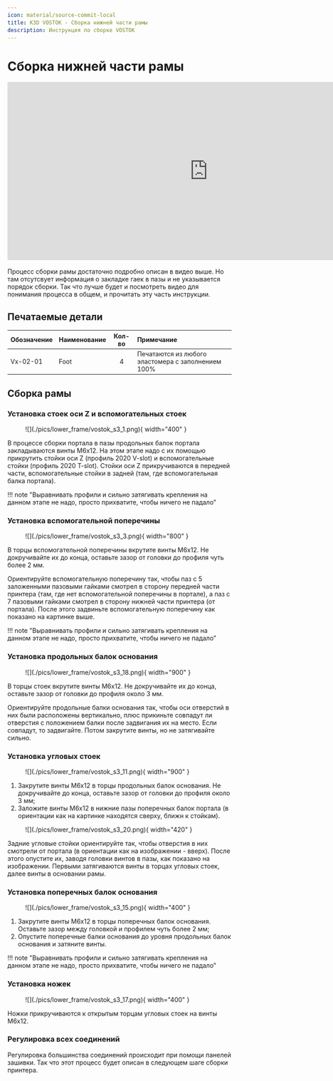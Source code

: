 ```yaml
---
icon: material/source-commit-local
title: K3D VOSTOK - Сборка нижней части рамы
description: Инструкция по сборке VOSTOK
---
```


# Сборка нижней части рамы

<iframe width="900" height="400" src="https://www.youtube.com/embed/7GxtSSZW7pc" title="K3D VOSTOK v0.4 - Сборка рамы" frameborder="0" allow="accelerometer; autoplay; clipboard-write; encrypted-media; gyroscope; picture-in-picture" allowfullscreen></iframe>

Процесс сборки рамы достаточно подробно описан в видео выше. Но там отсутсвует информация о закладке гаек в пазы и не указывается порядок сборки. Так что лучше будет и посмотреть видео для понимания процесса в общем, и прочитать эту часть инструкции.

## Печатаемые детали

| Обозначение | Наименование | Кол-во | Примечание |
|:----------- |:------------ |:------:|:---------- |
| Vx-02-01 | Foot | 4 | Печатаются из любого эластомера с заполнением 100% |

## Сборка рамы

### Установка стоек оси Z и вспомогательных стоек

<figure markdown>
  ![](./pics/lower_frame/vostok_s3_1.png){ width="400" }
</figure>

В процессе сборки портала в пазы продольных балок портала закладываются винты М6х12. На этом этапе надо с их помощью прикрутить стойки оси Z (профиль 2020 V-slot) и вспомогательные стойки (профиль 2020 T-slot). Стойки оси Z прикручиваются в передней части, вспомогательные стойки в задней (там, где вспомогательная балка портала). 

!!! note "Выравнивать профили и сильно затягивать крепления на данном этапе не надо, просто прихватите, чтобы ничего не падало"

### Установка вспомогательной поперечины

<figure markdown>
  ![](./pics/lower_frame/vostok_s3_3.png){ width="800" }
</figure>

В торцы вспомогательной поперечины вкрутите винты М6х12. Не докручивайте их до конца, оставьте зазор от головки до профиля чуть более 2 мм.

Ориентируйте вспомогательную поперечину так, чтобы паз с 5 заложенными пазовыми гайками смотрел в сторону передней части принтера (там, где нет вспомогательной поперечины в портале), а паз с 7 пазовыми гайками смотрел в сторону нижней части принтера (от портала). После этого задвиньте вспомогательную поперечину как показано на картинке выше. 

!!! note "Выравнивать профили и сильно затягивать крепления на данном этапе не надо, просто прихватите, чтобы ничего не падало"

### Установка продольных балок основания

<figure markdown>
  ![](./pics/lower_frame/vostok_s3_18.png){ width="900" }
</figure>

В торцы стоек вкрутите винты М6х12. Не докручивайте их до конца, оставьте зазор от головки до профиля около 3 мм.

Ориентируйте продольные балки основания так, чтобы оси отверстий в них были расположены вертикально, плюс прикиньте совпадут ли отверстия с положением балки после задвигания их на место. Если совпадут, то задвигайте. Потом закрутите винты, но не затягивайте сильно.

### Установка угловых стоек

<figure markdown>
  ![](./pics/lower_frame/vostok_s3_11.png){ width="900" }
</figure>

1. Закрутите винты М6х12 в торцы продольных балок основания. Не докручивайте до конца, оставьте зазор от головки до профиля около 3 мм;
2. Заложите винты М6х12 в нижние пазы поперечных балок портала (в ориентации как на картинке находятся сверху, ближн к стойкам).

<figure markdown>
  ![](./pics/lower_frame/vostok_s3_20.png){ width="420" }
</figure>

Задние угловые стойки ориентируйте так, чтобы отверстия в них смотрели от портала (в ориентации как на изображении - вверх). После этого опустите их, заводя головки винтов в пазы, как показано на изображении. Первыми затягиваются винты в торцах угловых стоек, далее винты в основании рамы.

### Установка поперечных балок основания

<figure markdown>
  ![](./pics/lower_frame/vostok_s3_15.png){ width="400" }
</figure>

1. Закрутите винты М6х12 в торцы поперечных балок основания. Оставьте зазор между головкой и профилем чуть более 2 мм;
2. Опустите поперечные балки основания до уровня продольных балок основания и затяните винты.

!!! note "Выравнивать профили и сильно затягивать крепления на данном этапе не надо, просто прихватите, чтобы ничего не падало"

### Установка ножек

<figure markdown>
  ![](./pics/lower_frame/vostok_s3_17.png){ width="400" }
</figure>

Ножки прикручиваются к открытым торцам угловых стоек на винты М6х12.

### Регулировка всех соединений

Регулировка большинства соединений происходит при помощи панелей зашивки. Так что этот процесс будет описан в следующем шаге сборки принтера.
